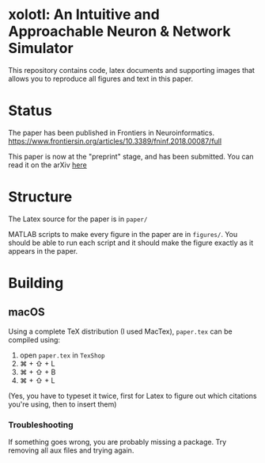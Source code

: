 # xolotl: An Intuitive and Approachable Neuron & Network Simulator

This repository contains code, latex documents and supporting images that allows you to reproduce all figures and text in this paper.

# Status

The paper has been published in Frontiers in Neuroinformatics.
https://www.frontiersin.org/articles/10.3389/fninf.2018.00087/full

This paper is now at the "preprint" stage, and has been submitted. You can read it on the arXiv [here](http://biorxiv.org/cgi/content/short/394973v1)


# Structure

The Latex source for the paper is in `paper/`

MATLAB scripts to make every figure in the paper are in `figures/`. You should be able to run each script and it should make the figure exactly as it appears in the paper.


# Building

## macOS

Using a complete TeX distribution (I used MacTex), `paper.tex` can be compiled using:

1. open `paper.tex` in `TexShop`
2. ⌘ + ⇧ + L
3. ⌘ + ⇧ + B
4. ⌘ + ⇧ + L

(Yes, you have to typeset it twice, first for Latex to figure out which citations you're using, then to insert them)

### Troubleshooting

If something goes wrong, you are probably missing a package. Try removing all aux files and trying again.

